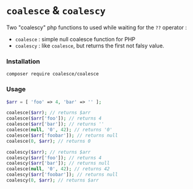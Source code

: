 # `coalesce` & `coalescy`

Two "coalescy" php functions to used while waiting for the `??` operator :
- `coalesce` : simple null coalesce function for PHP
- `coalescy` : like `coalesce`, but returns the first not falsy value.

### Installation

```
composer require coalesce/coalesce
```

### Usage

```php
$arr = [ 'foo' => 4, 'bar' => '' ];

coalesce($arr); // returns $arr
coalesce($arr['foo']); // returns 4
coalesce($arr['bar']); // returns ''
coalesce(null, '0', 42); // returns '0'
coalesce($arr['foobar']); // returns null
coalesce(0, $arr); // returns 0

coalescy($arr); // returns $arr
coalescy($arr['foo']); // returns 4
coalescy($arr['bar']); // returns null
coalesce(null, '0', 42); // returns 42
coalescy($arr['foobar']); // returns null
coalescy(0, $arr); // returns $arr
```
